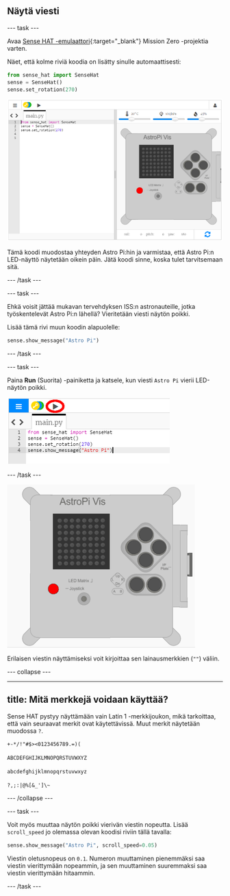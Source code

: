 ## Näytä viesti

\--- task \---

Avaa [Sense HAT -emulaattori](https://trinket.io/mission-zero){:target="_blank"} Mission Zero -projektia varten.

Näet, että kolme riviä koodia on lisätty sinulle automaattisesti:

```python
from sense_hat import SenseHat
sense = SenseHat()
sense.set_rotation(270)
```

![sense hat -emulaattori](images/sense-hat-emulator2.png)

Tämä koodi muodostaa yhteyden Astro Pi:hin ja varmistaa, että Astro Pi:n LED-näyttö näytetään oikein päin. Jätä koodi sinne, koska tulet tarvitsemaan sitä.

\--- /task \---

\--- task \---

Ehkä voisit jättää mukavan tervehdyksen ISS:n astronauteille, jotka työskentelevät Astro Pi:n lähellä? Vieritetään viesti näytön poikki.

Lisää tämä rivi muun koodin alapuolelle:

```python
sense.show_message("Astro Pi")
```

\--- /task \---

\--- task \---

Paina **Run** (Suorita) -painiketta ja katsele, kun viesti `Astro Pi` vierii LED-näytön poikki.

![näytä viestikoodin aja-klikkaus](images/show-message-code-annotated.PNG)

\--- /task \---

![Vieritysviesti](images/scroll-message.gif)

Erilaisen viestin näyttämiseksi voit kirjoittaa sen lainausmerkkien (`""`) väliin.

\--- collapse \---

* * *

## title: Mitä merkkejä voidaan käyttää?

Sense HAT pystyy näyttämään vain Latin 1 -merkkijoukon, mikä tarkoittaa, että vain seuraavat merkit ovat käytettävissä. Muut merkit näytetään muodossa `?`.

    +-*/!"#$><0123456789.=)(
    
    ABCDEFGHIJKLMNOPQRSTUVWXYZ
    
    abcdefghijklmnopqrstuvwxyz
    
    ?,;:|@%[&_']\~
    

\--- /collapse \---

\--- task \---

Voit myös muuttaa näytön poikki vierivän viestin nopeutta. Lisää `scroll_speed` jo olemassa olevan koodisi riviin tällä tavalla:

```python
sense.show_message("Astro Pi", scroll_speed=0.05)
```

Viestin oletusnopeus on `0.1`. Numeron muuttaminen pienemmäksi saa viestin vierittymään nopeammin, ja sen muuttaminen suuremmaksi saa viestin vierittymään hitaammin.

\--- /task \---
